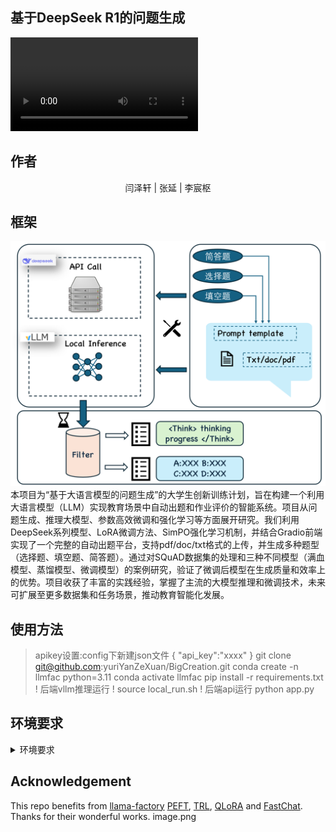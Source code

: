 ## 基于DeepSeek R1的问题生成
<video src="./assets/demo.mp4" controls="controls"></video>
## 作者
<div align="center">

闫泽轩 | 张延 | 李宸枢

</div>

## 框架
![framework](./assets/framework.png)
本项目为“基于大语言模型的问题生成”的大学生创新训练计划，旨在构建一个利用大语言模型（LLM）实现教育场景中自动出题和作业评价的智能系统。项目从问题生成、推理大模型、参数高效微调和强化学习等方面展开研究。我们利用DeepSeek系列模型、LoRA微调方法、SimPO强化学习机制，并结合Gradio前端实现了一个完整的自动出题平台，支持pdf/doc/txt格式的上传，并生成多种题型（选择题、填空题、简答题）。通过对SQuAD数据集的处理和三种不同模型（满血模型、蒸馏模型、微调模型）的案例研究，验证了微调后模型在生成质量和效率上的优势。项目收获了丰富的实践经验，掌握了主流的大模型推理和微调技术，未来可扩展至更多数据集和任务场景，推动教育智能化发展。
## 使用方法
> apikey设置:config下新建json文件
{
    "api_key":"xxxx"
}
> git clone git@github.com:yuriYanZeXuan/BigCreation.git
conda create -n llmfac python=3.11
conda activate llmfac
pip install -r requirements.txt
! 后端vllm推理运行
! source local_run.sh
! 后端api运行
python app.py
## 环境要求
<details>
<summary>环境要求</summary>

### 基础环境
- conda: 24.11.1
- cuda: 12.6
- glibc: 2.35

### 核心依赖
- transformers: >=4.41.2,<=4.51.0,!=4.46.*,!=4.47.*,!=4.48.0
- datasets: >=2.16.0,<=3.4.1
- accelerate: >=0.34.0,<=1.5.2
- peft: >=0.14.0,<=0.15.0
- trl: >=0.8.6,<=0.9.6
- tokenizers: >=0.19.0,<=0.21.0
- gradio: >=4.38.0,<=5.21.0

### 数据处理
- pandas: >=2.0.0
- scipy
- numpy: <2.0.0
- matplotlib: >=3.7.0

### 模型相关
- einops
- sentencepiece
- tiktoken
- bitsandbytes: >=0.37.0

### Web服务
- uvicorn
- fastapi
- sse-starlette
- pydantic: <=2.10.6

### 工具库
- protobuf
- fire
- packaging
- pyyaml
- av
- librosa
- tyro: <0.9.0

</details>


## Acknowledgement

This repo benefits from [llama-factory](https://github.com/hiyouga/LLaMA-Factory) [PEFT](https://github.com/huggingface/peft), [TRL](https://github.com/huggingface/trl), [QLoRA](https://github.com/artidoro/qlora) and [FastChat](https://github.com/lm-sys/FastChat). Thanks for their wonderful works.
image.png